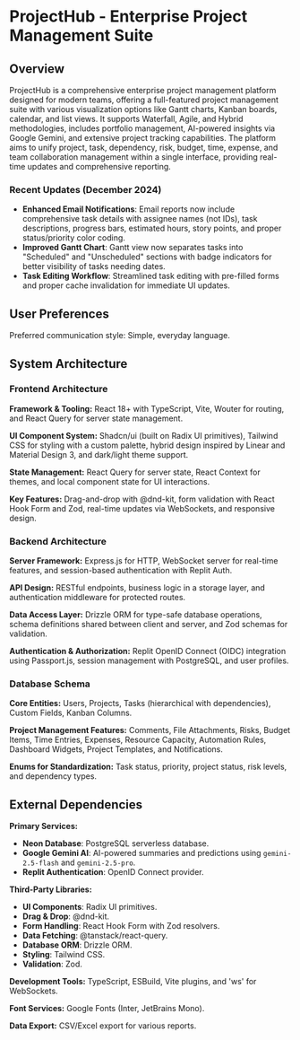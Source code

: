 # ProjectHub - Enterprise Project Management Suite

## Overview

ProjectHub is a comprehensive enterprise project management platform designed for modern teams, offering a full-featured project management suite with various visualization options like Gantt charts, Kanban boards, calendar, and list views. It supports Waterfall, Agile, and Hybrid methodologies, includes portfolio management, AI-powered insights via Google Gemini, and extensive project tracking capabilities. The platform aims to unify project, task, dependency, risk, budget, time, expense, and team collaboration management within a single interface, providing real-time updates and comprehensive reporting.

### Recent Updates (December 2024)

- **Enhanced Email Notifications**: Email reports now include comprehensive task details with assignee names (not IDs), task descriptions, progress bars, estimated hours, story points, and proper status/priority color coding.
- **Improved Gantt Chart**: Gantt view now separates tasks into "Scheduled" and "Unscheduled" sections with badge indicators for better visibility of tasks needing dates.
- **Task Editing Workflow**: Streamlined task editing with pre-filled forms and proper cache invalidation for immediate UI updates.

## User Preferences

Preferred communication style: Simple, everyday language.

## System Architecture

### Frontend Architecture

**Framework & Tooling:** React 18+ with TypeScript, Vite, Wouter for routing, and React Query for server state management.

**UI Component System:** Shadcn/ui (built on Radix UI primitives), Tailwind CSS for styling with a custom palette, hybrid design inspired by Linear and Material Design 3, and dark/light theme support.

**State Management:** React Query for server state, React Context for themes, and local component state for UI interactions.

**Key Features:** Drag-and-drop with @dnd-kit, form validation with React Hook Form and Zod, real-time updates via WebSockets, and responsive design.

### Backend Architecture

**Server Framework:** Express.js for HTTP, WebSocket server for real-time features, and session-based authentication with Replit Auth.

**API Design:** RESTful endpoints, business logic in a storage layer, and authentication middleware for protected routes.

**Data Access Layer:** Drizzle ORM for type-safe database operations, schema definitions shared between client and server, and Zod schemas for validation.

**Authentication & Authorization:** Replit OpenID Connect (OIDC) integration using Passport.js, session management with PostgreSQL, and user profiles.

### Database Schema

**Core Entities:** Users, Projects, Tasks (hierarchical with dependencies), Custom Fields, Kanban Columns.

**Project Management Features:** Comments, File Attachments, Risks, Budget Items, Time Entries, Expenses, Resource Capacity, Automation Rules, Dashboard Widgets, Project Templates, and Notifications.

**Enums for Standardization:** Task status, priority, project status, risk levels, and dependency types.

## External Dependencies

**Primary Services:**
- **Neon Database**: PostgreSQL serverless database.
- **Google Gemini AI**: AI-powered summaries and predictions using `gemini-2.5-flash` and `gemini-2.5-pro`.
- **Replit Authentication**: OpenID Connect provider.

**Third-Party Libraries:**
- **UI Components**: Radix UI primitives.
- **Drag & Drop**: @dnd-kit.
- **Form Handling**: React Hook Form with Zod resolvers.
- **Data Fetching**: @tanstack/react-query.
- **Database ORM**: Drizzle ORM.
- **Styling**: Tailwind CSS.
- **Validation**: Zod.

**Development Tools:** TypeScript, ESBuild, Vite plugins, and 'ws' for WebSockets.

**Font Services:** Google Fonts (Inter, JetBrains Mono).

**Data Export:** CSV/Excel export for various reports.